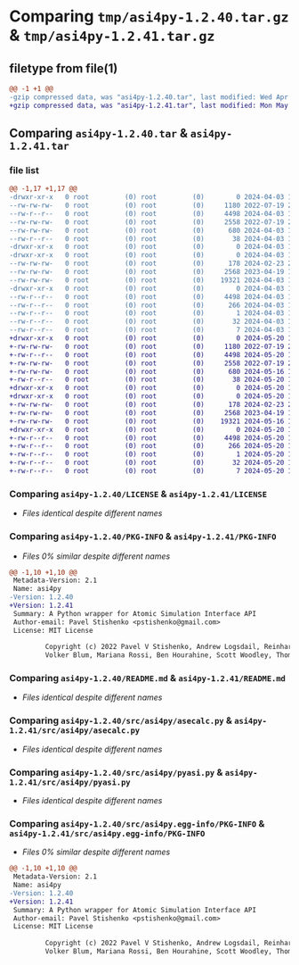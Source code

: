 # Comparing `tmp/asi4py-1.2.40.tar.gz` & `tmp/asi4py-1.2.41.tar.gz`

## filetype from file(1)

```diff
@@ -1 +1 @@
-gzip compressed data, was "asi4py-1.2.40.tar", last modified: Wed Apr  3 16:33:11 2024, max compression
+gzip compressed data, was "asi4py-1.2.41.tar", last modified: Mon May 20 19:21:41 2024, max compression
```

## Comparing `asi4py-1.2.40.tar` & `asi4py-1.2.41.tar`

### file list

```diff
@@ -1,17 +1,17 @@
-drwxr-xr-x   0 root         (0) root         (0)        0 2024-04-03 16:33:11.510376 asi4py-1.2.40/
--rw-rw-rw-   0 root         (0) root         (0)     1180 2022-07-19 20:58:13.000000 asi4py-1.2.40/LICENSE
--rw-r--r--   0 root         (0) root         (0)     4498 2024-04-03 16:33:11.509376 asi4py-1.2.40/PKG-INFO
--rw-rw-rw-   0 root         (0) root         (0)     2558 2022-07-19 20:58:13.000000 asi4py-1.2.40/README.md
--rw-rw-rw-   0 root         (0) root         (0)      680 2024-04-03 16:32:37.000000 asi4py-1.2.40/pyproject.toml
--rw-r--r--   0 root         (0) root         (0)       38 2024-04-03 16:33:11.510376 asi4py-1.2.40/setup.cfg
-drwxr-xr-x   0 root         (0) root         (0)        0 2024-04-03 16:33:11.507376 asi4py-1.2.40/src/
-drwxr-xr-x   0 root         (0) root         (0)        0 2024-04-03 16:33:11.508376 asi4py-1.2.40/src/asi4py/
--rw-rw-rw-   0 root         (0) root         (0)      178 2024-02-23 22:51:32.000000 asi4py-1.2.40/src/asi4py/__init__.py
--rw-rw-rw-   0 root         (0) root         (0)     2568 2023-04-19 19:59:38.000000 asi4py-1.2.40/src/asi4py/asecalc.py
--rw-rw-rw-   0 root         (0) root         (0)    19321 2024-04-03 16:32:37.000000 asi4py-1.2.40/src/asi4py/pyasi.py
-drwxr-xr-x   0 root         (0) root         (0)        0 2024-04-03 16:33:11.509376 asi4py-1.2.40/src/asi4py.egg-info/
--rw-r--r--   0 root         (0) root         (0)     4498 2024-04-03 16:33:11.000000 asi4py-1.2.40/src/asi4py.egg-info/PKG-INFO
--rw-r--r--   0 root         (0) root         (0)      266 2024-04-03 16:33:11.000000 asi4py-1.2.40/src/asi4py.egg-info/SOURCES.txt
--rw-r--r--   0 root         (0) root         (0)        1 2024-04-03 16:33:11.000000 asi4py-1.2.40/src/asi4py.egg-info/dependency_links.txt
--rw-r--r--   0 root         (0) root         (0)       32 2024-04-03 16:33:11.000000 asi4py-1.2.40/src/asi4py.egg-info/requires.txt
--rw-r--r--   0 root         (0) root         (0)        7 2024-04-03 16:33:11.000000 asi4py-1.2.40/src/asi4py.egg-info/top_level.txt
+drwxr-xr-x   0 root         (0) root         (0)        0 2024-05-20 19:21:41.290352 asi4py-1.2.41/
+-rw-rw-rw-   0 root         (0) root         (0)     1180 2022-07-19 20:58:13.000000 asi4py-1.2.41/LICENSE
+-rw-r--r--   0 root         (0) root         (0)     4498 2024-05-20 19:21:41.290352 asi4py-1.2.41/PKG-INFO
+-rw-rw-rw-   0 root         (0) root         (0)     2558 2022-07-19 20:58:13.000000 asi4py-1.2.41/README.md
+-rw-rw-rw-   0 root         (0) root         (0)      680 2024-05-16 15:50:14.000000 asi4py-1.2.41/pyproject.toml
+-rw-r--r--   0 root         (0) root         (0)       38 2024-05-20 19:21:41.290352 asi4py-1.2.41/setup.cfg
+drwxr-xr-x   0 root         (0) root         (0)        0 2024-05-20 19:21:41.288352 asi4py-1.2.41/src/
+drwxr-xr-x   0 root         (0) root         (0)        0 2024-05-20 19:21:41.289352 asi4py-1.2.41/src/asi4py/
+-rw-rw-rw-   0 root         (0) root         (0)      178 2024-02-23 22:51:32.000000 asi4py-1.2.41/src/asi4py/__init__.py
+-rw-rw-rw-   0 root         (0) root         (0)     2568 2023-04-19 19:59:38.000000 asi4py-1.2.41/src/asi4py/asecalc.py
+-rw-rw-rw-   0 root         (0) root         (0)    19321 2024-05-16 16:07:55.000000 asi4py-1.2.41/src/asi4py/pyasi.py
+drwxr-xr-x   0 root         (0) root         (0)        0 2024-05-20 19:21:41.290352 asi4py-1.2.41/src/asi4py.egg-info/
+-rw-r--r--   0 root         (0) root         (0)     4498 2024-05-20 19:21:41.000000 asi4py-1.2.41/src/asi4py.egg-info/PKG-INFO
+-rw-r--r--   0 root         (0) root         (0)      266 2024-05-20 19:21:41.000000 asi4py-1.2.41/src/asi4py.egg-info/SOURCES.txt
+-rw-r--r--   0 root         (0) root         (0)        1 2024-05-20 19:21:41.000000 asi4py-1.2.41/src/asi4py.egg-info/dependency_links.txt
+-rw-r--r--   0 root         (0) root         (0)       32 2024-05-20 19:21:41.000000 asi4py-1.2.41/src/asi4py.egg-info/requires.txt
+-rw-r--r--   0 root         (0) root         (0)        7 2024-05-20 19:21:41.000000 asi4py-1.2.41/src/asi4py.egg-info/top_level.txt
```

### Comparing `asi4py-1.2.40/LICENSE` & `asi4py-1.2.41/LICENSE`

 * *Files identical despite different names*

### Comparing `asi4py-1.2.40/PKG-INFO` & `asi4py-1.2.41/PKG-INFO`

 * *Files 0% similar despite different names*

```diff
@@ -1,10 +1,10 @@
 Metadata-Version: 2.1
 Name: asi4py
-Version: 1.2.40
+Version: 1.2.41
 Summary: A Python wrapper for Atomic Simulation Interface API
 Author-email: Pavel Stishenko <pstishenko@gmail.com>
 License: MIT License
         
         Copyright (c) 2022 Pavel V Stishenko, Andrew Logsdail, Reinhard Maurer, 
         Volker Blum, Mariana Rossi, Ben Hourahine, Scott Woodley, Thomas Keal
```

### Comparing `asi4py-1.2.40/README.md` & `asi4py-1.2.41/README.md`

 * *Files identical despite different names*

### Comparing `asi4py-1.2.40/src/asi4py/asecalc.py` & `asi4py-1.2.41/src/asi4py/asecalc.py`

 * *Files identical despite different names*

### Comparing `asi4py-1.2.40/src/asi4py/pyasi.py` & `asi4py-1.2.41/src/asi4py/pyasi.py`

 * *Files identical despite different names*

### Comparing `asi4py-1.2.40/src/asi4py.egg-info/PKG-INFO` & `asi4py-1.2.41/src/asi4py.egg-info/PKG-INFO`

 * *Files 0% similar despite different names*

```diff
@@ -1,10 +1,10 @@
 Metadata-Version: 2.1
 Name: asi4py
-Version: 1.2.40
+Version: 1.2.41
 Summary: A Python wrapper for Atomic Simulation Interface API
 Author-email: Pavel Stishenko <pstishenko@gmail.com>
 License: MIT License
         
         Copyright (c) 2022 Pavel V Stishenko, Andrew Logsdail, Reinhard Maurer, 
         Volker Blum, Mariana Rossi, Ben Hourahine, Scott Woodley, Thomas Keal
```

